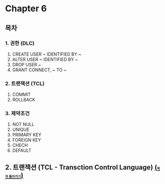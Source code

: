 # Chapter 6

## 목차

### 1. 권한 (DLC)

1. CREATE USER ~ IDENTIFIED BY ~
2. ALTER USER ~ IDENTIFIED BY ~
3. DROP USER ~
4. GRANT CONNECT, ~ TO ~

### 2. 트랜잭션 (TCL)

1. COMMIT
2. ROLLBACK

### 3. 제약조건

1. NOT NULL
2. UNIQUE
3. PRIMARY KEY
4. FOREIGN KEY
5. CHECH
6. DEFAULT


## 2. 트랜잭션 (TCL - Transction Control Language) [(<span style="font-size:0.5em;">목차 돌아가기</span>)](#목차)